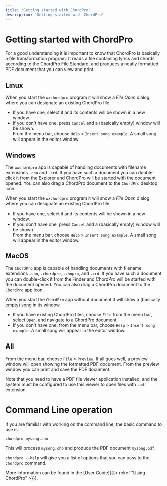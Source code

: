 ```yaml
---
title: "Getting started with ChordPro"
description: "Getting started with ChordPro"
---
```


# Getting started with ChordPro

For a good understanding it is important to know that ChordPro is
basically a file transformation program. It reads a file containing
lyrics and chords according to the ChordPro File Standard, and
produces a neatly formatted PDF document that you can view and print.

## Linux

When you start the `wxchordpro` program it will show a _File
Open_ dialog where you can designate an existing ChordPro file.

* If you have one, select it and its contents will be shown in a new window.
* If you don't have one, press `Cancel` and a (basically empty) window
 will be shown.  
 From the menu bar, choose `Help` > `Insert song example`. A small
 song will appear in the editor window.

## Windows

The `wxchordpro` app is capable of handling documents with filename
extensions `.cho` and `.crd`. If you have
such a document you can double-click it from the Explorer and ChordPro
will be started with the document opened. You can also drag a ChordPro
document to the `ChordPro` desktop icon.

When you start the `wxchordpro` program it will show a _File
Open_ dialog where you can designate an existing ChordPro file.

* If you have one, select it and its contents will be shown in a new window.
* If you don't have one, press `Cancel` and a (basically empty) window
 will be shown.  
 From the menu bar, choose `Help` > `Insert song example`. A small song will appear in the editor window.

## MacOS

The `ChordPro` app is capable of handling documents with filename
extensions `.cho`, `.chordpro`, `.chopro`, and `.crd`. If you have
such a document you can double-click it from the Finder and ChordPro
will be started with the document opened. You can also drag a ChordPro
document to the `ChordPro` app icon.

When you start the `ChordPro` app without document it will show a
(basically empty) song in its window.

* If you have existing ChordPro files, choose `File` from the menu
  bar, select `Open`, and navigate to a ChordPro document.
* If you don't have one, from the menu bar, choose `Help` > `Insert
  song example`. A small song will appear in the editor window.

## All

From the menu bar, choose `File` > `Preview`. If all goes well, a preview window will open showing the formatted PDF document. From the preview window you can print and save the PDF document.

Note that you need to have a PDF file viewer application installed, and the system must be configured to use this viewer to open files with `.pdf` extension.

# Command Line operation

If you are familiar with working on the command line, the basic command to use is:

`chordpro mysong.cho`

This will process `mysong.cho` and produce the PDF document `mysong.pdf`.

`chordpro --help` will give you a list of options that you can pass to the `chordpro` command.

More information can be found in the [User Guide]({{< relref
"Using-ChordPro" >}}).

